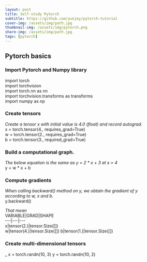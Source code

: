 ```yaml
---
layout: post
title: Self-study Pytorch
subtitle: https://github.com/yunjey/pytorch-tutorial
cover-img: /assets/img/path.jpg
thumbnail-img: /assets/img/pytorch.png
share-img: /assets/img/path.jpg
tags: [pytorch]
---
```


## Pytorch basics

### Import Pytorch and Numpy library
import torch  
import torchvision  
import torch.nn as nn  
import torchvision.transforms as transforms  
import numpy as np  

### Create tensors 
_Create a tensor x with initial value is 4.0 (float) and record autograd._  
x = torch.tensor(4., requires_grad=True)   
w = torch.tensor(2., 
requires_grad=True)  
b = torch.tensor(3., required_grad=True)  

### Build a computational graph.
_The below equation is the same as y = 2 * x + 3 at x = 4_  
y = w * x + b 

### Compute gradients
_When calling backward() method on y, we obtain the gradient of y according to w, x and b._  
y.backward()  

_That mean_  
VARIABLE|GRAD|SHAPE  
---|---|---  
x|tensor(2.)|tensor.Size([])  
w|tensor(4.)|tensor.Size([])
b|tensor(1.)|tensor.Size([])

### Create multi-dimensional tensors
_
x = torch.randn(10, 3)
y = torch.randn(10, 2)
